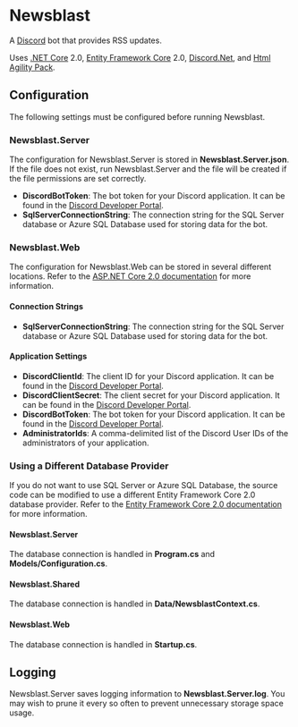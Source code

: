 # Newsblast
A [Discord](https://discordapp.com) bot that provides RSS updates.

Uses [.NET Core](https://github.com/dotnet/core) 2.0, [Entity Framework Core](https://github.com/aspnet/EntityFrameworkCore) 2.0, [Discord.Net](https://github.com/RogueException/Discord.Net), and [Html Agility Pack](https://github.com/zzzprojects/html-agility-pack).

## Configuration

The following settings must be configured before running Newsblast.

### Newsblast.Server

The configuration for Newsblast.Server is stored in **Newsblast.Server.json**. If the file does not exist, run Newsblast.Server and the file will be created if the file permissions are set correctly.

* **DiscordBotToken**: The bot token for your Discord application. It can be found in the [Discord Developer Portal](https://discordapp.com/developers/applications).
* **SqlServerConnectionString**: The connection string for the SQL Server database or Azure SQL Database used for storing data for the bot.

### Newsblast.Web

The configuration for Newsblast.Web can be stored in several different locations. Refer to the [ASP.NET Core 2.0 documentation](https://docs.microsoft.com/en-us/aspnet/core/fundamentals/configuration/?tabs=basicconfiguration) for more information.

#### Connection Strings

* **SqlServerConnectionString**: The connection string for the SQL Server database or Azure SQL Database used for storing data for the bot.

#### Application Settings

* **DiscordClientId**: The client ID for your Discord application. It can be found in the [Discord Developer Portal](https://discordapp.com/developers/applications).
* **DiscordClientSecret**: The client secret for your Discord application. It can be found in the [Discord Developer Portal](https://discordapp.com/developers/applications).
* **DiscordBotToken**: The bot token for your Discord application. It can be found in the [Discord Developer Portal](https://discordapp.com/developers/applications).
* **AdministratorIds**: A comma-delimited list of the Discord User IDs of the administrators of your application.

### Using a Different Database Provider

If you do not want to use SQL Server or Azure SQL Database, the source code can be modified to use a different Entity Framework Core 2.0 database provider. Refer to the [Entity Framework Core 2.0 documentation](https://docs.microsoft.com/en-us/ef/core/providers/) for more information.

#### Newsblast.Server

The database connection is handled in **Program.cs** and **Models/Configuration.cs**.

#### Newsblast.Shared

The database connection is handled in **Data/NewsblastContext.cs**.

#### Newsblast.Web

The database connection is handled in **Startup.cs**.

## Logging

Newsblast.Server saves logging information to **Newsblast.Server.log**. You may wish to prune it every so often to prevent unnecessary storage space usage.